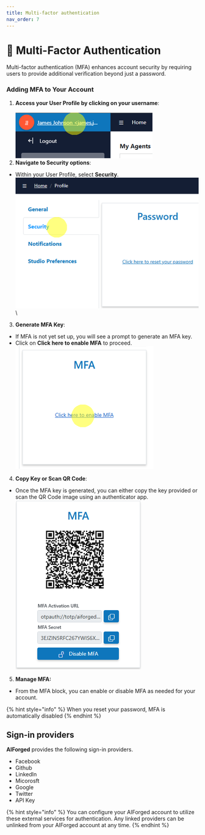 ```yaml
---
title: Multi-factor authentication
nav_order: 7
---
```


# 🔂 Multi-Factor Authentication

Multi-factor authentication (MFA) enhances account security by requiring users to provide additional verification beyond just a password.

### Adding MFA to Your Account

1. **Access your User Profile by clicking on your username**:\
   \
   ![](<.gitbook/assets/image (28).png>)
2. **Navigate to Security options**:

* Within your User Profile, select **Security**.\
  ![](<.gitbook/assets/image (30).png>)\


3. **Generate MFA Key**:

* If MFA is not yet set up, you will see a prompt to generate an MFA key.
* Click on **Click here to enable MFA** to proceed.\
  ![](<.gitbook/assets/image (31).png>)

4. **Copy Key or Scan QR Code**:

* Once the MFA key is generated, you can either copy the key provided or scan the QR Code image using an authenticator app.\
  ![](<.gitbook/assets/image (32).png>)

5. **Manage MFA:**

* From the MFA block, you can enable or disable MFA as needed for your account.

{% hint style="info" %}
When you reset your password, MFA is automatically disabled
{% endhint %}

## Sign-in providers

**AIForged** provides the following sign-in providers.

* Facebook
* Github
* LinkedIn
* Micorosft
* Google
* Twitter
* API Key

{% hint style="info" %}
You can configure your AIForged account to utilize these external services for authentication. Any linked providers can be unlinked from your AIForged account at any time.
{% endhint %}
